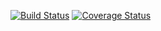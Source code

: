 [![Build Status](https://travis-ci.org/Djiffit/ohtu-laskarit.svg?branch=master)](https://travis-ci.org/Djiffit/ohtu-laskarit)
[![Coverage Status](https://coveralls.io/repos/github/Djiffit/ohtu-laskarit/badge.svg?branch=master)](https://coveralls.io/github/Djiffit/ohtu-laskarit?branch=master)
